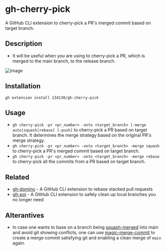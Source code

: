 # gh-cherry-pick

A GitHub CLI extension to cherry-pick a PR's merged commit based on target branch.

## Description

- It will be useful when you are using to cherry-pick a PR, which is merged to the main branch, to the release branch.

![image](https://github.com/user-attachments/assets/bd95beeb-3366-46a4-b1de-c4825c7f6fc5)


## Installation

```shell
gh extension install 134130/gh-cherry-pick
```

## Usage

- `gh cherry-pick -pr <pr_number> -onto <target_branch> [-merge auto|squash|rebase] [-push]` to cherry-pick a PR based on target branch. It determines the merge strategy based on the original PR's merge strategy.
- `gh cherry-pick -pr <pr_number> -onto <target_branch> -merge squash` to cherry-pick a PR's merged commit based on target branch.
- `gh cherry-pick -pr <pr_number> -onto <target_branch> -merge rebase` to cherry-pick all the commits from a PR based on target branch.

## Related

- [gh-domino](https://github.com/134130/gh-domino) - A GitHub CLI extension to rebase stacked pull requests
- [gh-poi](https://github.com/seachicken/gh-poi) - A GitHub CLI extension to safely clean up local branches you no longer need

## Alterantives

- In case one wants to base on a branch being [squash-merged](https://docs.github.com/en/repositories/configuring-branches-and-merges-in-your-repository/configuring-pull-request-merges/about-merge-methods-on-github#squashing-your-merge-commits) into main and avoid git showing conflicts, one can use [magic-merge-commit](https://github.com/koppor/magic-merge-commit/tree/main) to create a merge commit satisfying git and enabling a clean merge of `main` again.
